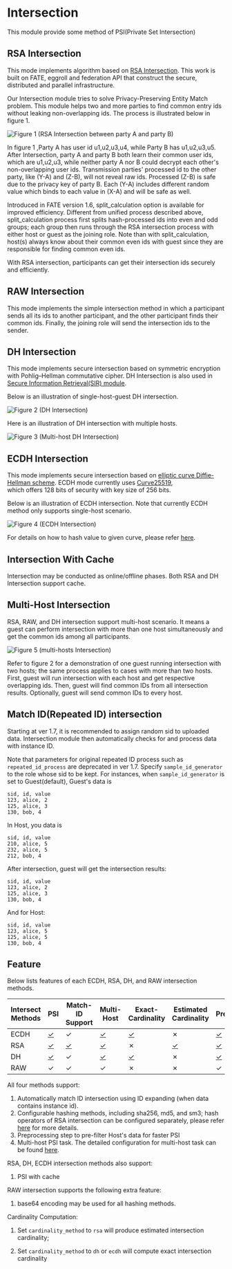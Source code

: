 # Intersection

This module provide some method of PSI(Private Set Intersection)

## RSA Intersection

This mode implements algorithm based on [RSA
Intersection](https://books.google.com.hk/books?id=zfvf37_YS8cC&pg=PA73&lpg=PA73&dq=rsa+commutative+encryption&source=bl&ots=LbOiyIlr3E&sig=IIWlTGeoU0C8dRiN10uH2OAwobQ&hl=zh-CN&sa=X&ved=0ahUKEwiLoozC1tbXAhVDnJQKHbP7DvAQ6AEIdTAJ#v=onepage&q&f=false).
This work is built on FATE, eggroll and federation API that construct
the secure, distributed and parallel infrastructure.

Our Intersection module tries to solve Privacy-Preserving Entity Match
problem. This module helps two and more parties to find common entry ids
without leaking non-overlapping ids. The process is illustrated below in
<span class="title-ref">figure 1</span>.

![Figure 1 (RSA Intersection between party A and party
B)](../images/rsa_intersection.png)

In <span class="title-ref">figure 1</span> ,Party A has user id
u1,u2,u3,u4, while Party B has u1,u2,u3,u5. After Intersection, party A
and party B both learn their common user ids, which are u1,u2,u3, while
neither party A nor B could decrypt each other's non-overlapping user
ids. Transmission parties' processed id to the other party, like \(Y-A\)
and \(Z-B\), will not reveal raw ids. Processed \(Z-B\) is safe due to
the privacy key of party B. Each \(Y-A\) includes different random value
which binds to each value in \(X-A\) and will be safe as well.

Introduced in FATE version 1.6,
<span class="title-ref">split\_calculation</span> option is available
for improved efficiency. Different from unified process described above,
<span class="title-ref">split\_calculation</span> process first splits
hash-processed ids into even and odd groups; each group then runs
through the RSA intersection process with either host or guest as the
joining role. Note than with
<span class="title-ref">split\_calculation</span>, host(s) always know
about their common even ids with guest since they are responsible for
finding common even ids.

With RSA intersection, participants can get their intersection ids
securely and efficiently.

## RAW Intersection

This mode implements the simple intersection method in which a
participant sends all its ids to another participant, and the other
participant finds their common ids. Finally, the joining role will send
the intersection ids to the sender.

## DH Intersection

This mode implements secure intersection based on symmetric encryption
with Pohlig–Hellman commutative cipher. DH Intersection is also used in
[Secure Information Retrieval(SIR)
module](sir.md).

Below is an illustration of single-host-guest DH intersection.

![Figure 2 (DH
Intersection)](../images/dh_intersection.png)

Here is an illustration of DH intersection with multiple hosts.

![Figure 3 (Multi-host DH
Intersection)](../images/multi_host_dh_intersection.png)


## ECDH Intersection

This mode implements secure intersection 
based on [elliptic curve Diffie-Hellman scheme](https://en.wikipedia.org/wiki/Elliptic-curve_Diffie–Hellman). 
ECDH mode currently uses [Curve25519](https://en.wikipedia.org/wiki/Curve25519),  
which offers 128 bits of security with key size of 256 bits.

Below is an illustration of ECDH intersection. Note that currently ECDH method only supports single-host scenario.

![Figure 4 (ECDH
Intersection)](../images/ecdh_intersection.png)

For details on how to hash value to given curve, 
please refer [here](https://datatracker.ietf.org/doc/html/draft-irtf-cfrg-hash-to-curve-10#section-6.7.1).


## Intersection With Cache

Intersection may be conducted as online/offline phases. Both RSA and DH
Intersection support cache. 

## Multi-Host Intersection

RSA, RAW, and DH intersection support multi-host scenario. It means a
guest can perform intersection with more than one host simultaneously
and get the common ids among all participants.

![Figure 5 (multi-hosts
Intersection)](../images/multi_host_intersect.png)

Refer to <span class="title-ref">figure 2</span> for a demonstration of
one guest running intersection with two hosts; the same process applies
to cases with more than two hosts. First, guest will run intersection
with each host and get respective overlapping ids. Then, guest will find
common IDs from all intersection results. Optionally, guest will send
common IDs to every host.

## Match ID(Repeated ID) intersection

Starting at ver 1.7, it is recommended to assign random sid to uploaded
data. Intersection module then automatically checks for and process data
with instance ID.

Note that parameters for original repeated ID process such as
``repeated_id_process`` are deprecated in
ver 1.7. Specify ``sample_id_generator`` to the
role whose sid to be kept. For instances, when
``sample_id_generator`` is set to Guest(default),
Guest's data is

    sid, id, value
    123, alice, 2
    125, alice, 3
    130, bob, 4

In Host, you data is

    sid, id, value
    210, alice, 5
    232, alice, 5
    212, bob, 4

After intersection, guest will get the intersection results:

    sid, id, value
    123, alice, 2
    125, alice, 3
    130, bob, 4

And for Host:

    sid, id, value
    123, alice, 5
    125, alice, 5
    130, bob, 4

<!-- mkdocs
## Param

::: federatedml.param.intersect_param
    rendering:
      heading_level: 3
      show_source: true
      show_root_heading: true
      show_root_toc_entry: false
      show_root_full_path: false
 -->

## Feature

Below lists features of each ECDH, RSA, DH, and RAW intersection methods.

| Intersect Methods 	| PSI                                                                     	| Match-ID Support                                                       	| Multi-Host                                                                   	| Exact-Cardinality                                                                              	| Estimated Cardinality                                                              	| Preprocessing                                                                        	| Cache                                                                         	|
|-------------------	|-------------------------------------------------------------------------	|------------------------------------------------------------------------	|------------------------------------------------------------------------------	|------------------------------------------------------------------------------------------------	|------------------------------------------------------------------------------------	|--------------------------------------------------------------------------------------	|-------------------------------------------------------------------------------	|
| ECDH              	| [&check;](../../examples/pipeline/intersect/pipeline-intersect-ecdh.py) 	| &check;                                                                	| [&check;](../../examples/pipeline/intersect/pipeline-intersect-ecdh-multi)    | [&check;](../../examples/dsl/v2/intersect/test_intersect_job_ecdh_exact_cardinality_conf.json) 	| &cross;                                                                            	| [&check;](../../examples/pipeline/intersect/pipeline-intersect-ecdh-w-preprocess.py) 	| [&check;](../../examples/pipeline/intersect/pipeline-intersect-ecdh-cache.py) 	|
| RSA               	| [&check;](../../examples/pipeline/intersect/pipeline-intersect-rsa.py)  	| [&check;](../../examples/pipeline/match_id_test/pipeline-hetero-lr.py) 	| [&check;](../../examples/pipeline/intersect/pipeline-intersect-multi-rsa.py) 	| &cross;                                                                                        	| [&check;](../../examples/pipeline/intersect/pipeline-intersect-rsa-cardinality.py) 	| [&check;](../../examples/pipeline/intersect/pipeline-intersect-dh-w-preprocess.py)   	| [&check;](../../examples/pipeline/intersect/pipeline-intersect-rsa-cache.py)  	|
| DH                	| [&check;](../../examples/pipeline/intersect/pipeline-intersect-dh.py)   	| &check;                                                                	| [&check;](../../examples/pipeline/intersect/pipeline-intersect-dh-multi.py)  	| [&check;](examples/dsl/v2/intersect/test_intersect_job_dh_exact_cardinality_conf.json)         	| &cross;                                                                            	| [&check;](../../examples/pipeline/intersect/pipeline-intersect-rsa-w-preprocess.py)  	| [&check;](../../examples/pipeline/intersect/pipeline-intersect-dh-cache.py)   	|
| RAW               	| &check;                                                                 	| &check;                                                                	| &check;                                                                      	| &cross;                                                                                        	| &cross;                                                                            	| &check;                                                                              	| &cross;                                                                       	|

All four methods support:

1.  Automatically match ID intersection using ID expanding (when data contains instance id).
2.  Configurable hashing methods, including sha256, md5, and sm3; hash
    operators of RSA intersection can be configured separately, please
    refer [here](../../python/federatedml/param/intersect_param.py)
    for more details.
3.  Preprocessing step to pre-filter Host's data for faster PSI
4.  Multi-host PSI task. The detailed configuration for multi-host task
    can be found
    [here](../tutorial/dsl_conf/dsl_conf_v2_setting_guide.md#multi-host-configuration).

RSA, DH, ECDH intersection methods also support:

1.  PSI with cache

RAW intersection supports the following extra feature:

1.  base64 encoding may be used for all hashing methods.

Cardinality Computation:

1. Set `cardinality_method` to `rsa` will produce estimated intersection cardinality;

2. Set `cardinality_method` to `dh` or `ecdh` will compute exact intersection cardinality

<!-- 
## Examples

{% include-examples "intersect" %}
-->
